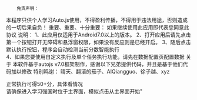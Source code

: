         免责声明：
本程序只供个人学习Auto.js使用，不得盈利传播，不得用于违法用途，否则造成的一切后果自负！
        重要、重要、十分重要：
如果继续使用此应用即代表您同意此协议
        说明：
1、此应用仅适用于Android7.0以上的版本。
2、打开应用后请先点击第一个按钮打开无障碍和悬浮窗权限，如果没有反应则是已经开启。 
3、随后点击默认执行按钮，程序会自动检测当前分数智能执行   
4、如果您要使用自定义执行及单个任务执行功能，请先在数据配置页配置数据
        关于
本软件基于autojs v7.0框架制作，感谢以下兄弟提供代码，并且是基于他们代码加以修改
        特别鸣谢：
晴天、翻滚的茄子、AIQiangguo、徐子越、xyz    

正常执行可得50+分，具体看情况         
请确保进入学习强国时位于主界面，模拟点击从主界面开始"